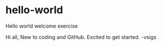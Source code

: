 # hello-world
Hello world welcome exercise

Hi all,
New to coding and GitHub. Excited to get started.
-vsigs
